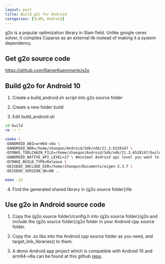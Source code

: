 ```yaml
---
layout: post
title: Build g2o for Android
categories: [SLAM, Android]
---
```


g2o is a popular optimization library in Slam field. Unlike google ceres solver, it compiles Csparse as an external lib instead of making it a system dependency. 

## Get g2o source code 

https://github.com/RainerKuemmerle/g2o

## Build g2o for Android 10

1. Create a build_android.sh script into g2o source folder

2. Create a new folder build

3. Edit build_android.sh

```sh
cd build
rm -r *

cmake \
-DANDROID_ABI=arm64-v8a \
-DANDROID_NDK=/home/zhaoqun/Android/Sdk/ndk/21.3.6528147 \
-DCMAKE_TOOLCHAIN_FILE=/home/zhaoqun/Android/Sdk/ndk/21.3.6528147/build/cmake/android.toolchain.cmake \
-DANDROID_NATIVE_API_LEVEL=27 \ #minimal Android api level you want to support
-DCMAKE_BUILD_TYPE=Release \
-DEIGEN3_INCLUDE_DIR=/home/zhaoqun/Documents/eigen-3.3.7 \
-DEIGEN3_VERSION_OK=ON ..

make -j8
```

4. Find the generated shared library in {g2o source folder}/lib

## Use g2o in Android source code

1. Copy the {g2o source folder}/config.h into {g2o source folder}/g2o and include the {g2o source folder}/g2o folder in your Android cpp source folder. 

2. Copy the .so libs into the Android cpp source folder as you need, and target_link_libraries() to them.

3. A demo Android app project which is compatible with Android 10 and arm64-v8a can be found at this github [repo](https://github.com/ZhaoqunZhong/g2o-android-test).